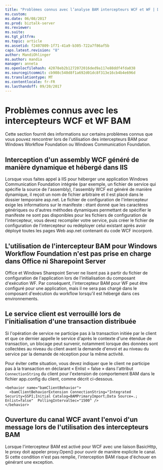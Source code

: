 ```yaml
---
title: "Problèmes connus avec l’analyse BAM intercepteurs WCF et WF | Documents Microsoft"
ms.custom: 
ms.date: 06/08/2017
ms.prod: biztalk-server
ms.reviewer: 
ms.suite: 
ms.tgt_pltfrm: 
ms.topic: article
ms.assetid: f2407809-1f71-41a9-b305-722a7f86af5b
caps.latest.revision: "8"
author: MandiOhlinger
ms.author: mandia
manager: anneta
ms.openlocfilehash: 42078eb2b1272072016ded9a117e88ddf4fda038
ms.sourcegitcommit: cb908c540d8f1a692d01dc8f313e16cb4b4e696d
ms.translationtype: MT
ms.contentlocale: fr-FR
ms.lasthandoff: 09/20/2017
---
```

# <a name="known-issues-with-the-bam-wcf-and-wf-interceptors"></a>Problèmes connus avec les intercepteurs WCF et WF BAM
Cette section fournit des informations sur certains problèmes connus que vous pouvez rencontrer lors de l'utilisation des intercepteurs BAM pour Windows Workflow Foundation ou Windows Communication Foundation.  
  
## <a name="intercepting-a-dynamically-generated-wcf-assembly-hosted-in-iis"></a>Interception d'un assembly WCF généré de manière dynamique et hébergé dans IIS  
 Lorsque vous faites appel à IIS pour héberger une application Windows Communication Foundation intégrée (par exemple, un fichier de service qui spécifie la source de l'assembly), l'assembly WCF est généré de manière dynamique, il reçoit un nom de fichier arbitraire et il est placé dans le dossier temporaire asp.net. Le fichier de configuration de l'intercepteur exige les informations sur le manifeste : étant donné que les caractères génériques ou d'autres méthodes dynamiques permettant de spécifier le manifeste ne sont pas disponibles pour les fichiers de configuration de l'intercepteur, vous devez recompiler votre service, puis créer le fichier de configuration de l'intercepteur ou redéployer celui existant après avoir déployé toutes les pages Web asp.net contenant du code WCF incorporé.  
  
## <a name="use-of-the-bam-interceptor-for-windows-workflow-foundation-is-not-supported-in-office-and-sharepoint-server"></a>L'utilisation de l'intercepteur BAM pour Windows Workflow Foundation n'est pas prise en charge dans Office ni Sharepoint Server  
 Office et Windows Sharepoint Server ne lisent pas à partir du fichier de configuration de l'application lors de l'initialisation du composant d'exécution WF. Par conséquent, l'intercepteur BAM pour WF peut être configuré pour une application, mais il ne sera pas chargé dans le composant d'exécution du workflow lorsqu'il est hébergé dans ces environnements.  
  
## <a name="client-service-locks-when-intiating-a-distributed-transaction"></a>Le service client est verrouillé lors de l'initialisation d'une transaction distribuée  
 Si l'opération de service ne participe pas à la transaction initiée par le client et que ce dernier appelle le service d'après le contexte d'une étendue de transaction, un blocage peut survenir, notamment lorsque des données sont collectées au niveau du client avant la demande d'envoi et au niveau du service par la demande de réception pour la même activité.  
  
 Pour éviter cette situation, vous devez indiquer que le client ne participe pas à la transaction en déclarant « Enlist = false » dans l'attribut `ConnectionString` du client pour l'extension de comportement BAM dans le fichier app.config du client, comme décrit ci-dessous.  
  
```  
<behavior name="bamClientBehavior">  
  <bamClientBehaviorExtension ConnectionString="Integrated Security=SSPI;Initial Catalog=BAMPrimaryImport;Data Source=.;  Enlist=false"  PollingIntervalSec="1500" />  
</behavior>  
```  
  
## <a name="open-wcf-channel-before-sending-a-message-when-bam-interceptors-are-used"></a>Ouverture du canal WCF avant l'envoi d'un message lors de l'utilisation des intercepteurs BAM  
 Lorsque l'intercepteur BAM est activé pour WCF avec une liaison BasicHttp, le proxy doit appeler proxy.Open() pour ouvrir de manière explicite le canal. Si cette condition n'est pas remplie, l'interception BAM risque d'échouer en générant une exception.